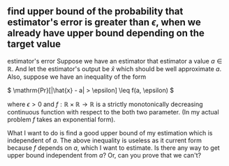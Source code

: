 ## find upper bound of the probability that estimator's error is greater than $\epsilon$, when we already have upper bound depending on the target value
estimator's error
Suppose we have an estimator that estimator a value $a \in \mathbb{R}$. And let the estimator's output be $\hat{x}$ which should be well approximate $a$. Also, suppose we have an inequality of the form

$ \mathrm{Pr}[|\hat{x} - a| > \epsilon] \leq f(a, \epsilon) $

where $\epsilon > 0$ and $f: \mathbb{R} \times \mathbb{R} \to \mathbb{R}$ is a strictly monotonically decreasing continuous function with respect to the both two parameter. (In my actual problem $f$ takes an exponential form).

What I want to do is find a good upper bound of my estimation which is independent of $a$. The above inequality is useless as it current form because $f$ depends on $a$, which I want to estimate. Is there any way to get upper bound independent from $a$? Or, can you prove that we can't?

